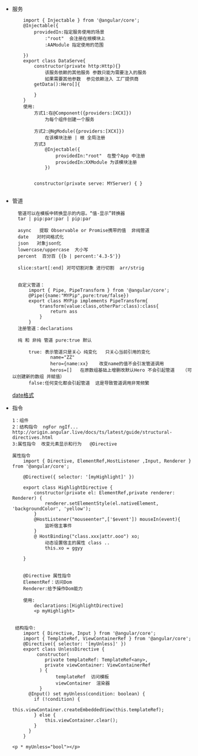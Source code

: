
* 服务

	```
		import { Injectable } from '@angular/core';
		@Injectable({
			providedIn:指定服务使用的场景
				:"root"  会注册在根模块上
				:AAModule 指定使用的范围
			
		})
		export class DataServe{
			constructor(private http:Http){}
				该服务依赖的其他服务 参数只能为需要注入的服务
				如果需要其他参数  参见依赖注入 工厂提供商
			getData():Hero[]{
			
			}
		}
		使用:
 			方式1:在@Component({providers:[XCX]})
 				为每个组件创建一个服务
 				
			方式2:@NgModule({providers:[XCX]})
				在该模块注册 | 根 全局注册
			方式3
				@Injectable({
					providedIn:"root"  在整个App 中注册
					providedIn:XXModule 为该模块注册
				})
				
			
			constructor(private serve: MYServer) { }
		
	```
* 管道
	
		管道可以在模板中转换显示的内容。“值-显示”转换器
		tar | pip:par:par | pip:par
		
		async   提取 Observable or Promise携带的值  非纯管道
		date   对时间格式化   
		json   对象json化
		lowercase/uppercase  大小写
		percent  百分百 {{b | percent:'4.3-5'}}
		
		slice:start[:end] 对可切割对象 进行切割  arr/strig
		
		
		自定义管道：
			import { Pipe, PipeTransform } from '@angular/core';
			@Pipe({name:"MYPip",pure:true/false})
			export class MYPip implements PipeTransform{
				transform(value:class,otherPar:class):class{
					return ass
				}
			}		
		注册管道：declarations
		
		纯 和 非纯 管道 pure:true 默认
		
			true: 表示管道只是关心 纯变化   只关心当前引用的变化
					name="ZZ"
					hero={name:xx}    改变name的值不会引发管道调用
					heros=[]   在原数组基础上增删改默认Hero 不会引起管道   （可以创建新的数组 并赋值）
			false:任何变化都会引起管道  这是导致管道调用非常频繁 
		

	[date格式](http://origin.angular.live/docs/ts/latest/api/common/index/DatePipe-pipe.html)
	
* 指令

	```
	1：组件
	2：结构指令  ngFor ngIf...  http://origin.angular.live/docs/ts/latest/guide/structural-directives.html
	3:属性指令  改变元素显示和行为   @Directive

	属性指令
		import { Directive, ElementRef,HostListener ,Input, Renderer } from '@angular/core';
		
		@Directive({ selector: '[myHighlight]' })
		
		export class HighlightDirective {
   			constructor(private el: ElementRef,private renderer: Renderer) {
       			renderer.setElementStyle(el.nativeElement, 'backgroundColor', 'yellow');
    		}
    		@HostListener("mouseenter",['$event']) mouseIn(event){
    			监听宿主事件
    		}
    		@ HostBinding("class.xxx|attr.ooo") xo;
    			动态设置宿主的属性 class ..
    			this.xo = ggyy
    			
		}
	
		
		@Directive 属性指令
		ElementRef：访问Dom
		Renderer:给予操作Dom能力
		
		使用:
			declarations:[HighlightDirective]	
			<p myHighlight>
	
	
	 结构指令:
	 	import { Directive, Input } from '@angular/core';
		import { TemplateRef, ViewContainerRef } from '@angular/core';
	 	@Directive({ selector: '[myUnless]' })
		export class UnlessDirective {
			 constructor(
			    private templateRef: TemplateRef<any>,
			    private viewContainer: ViewContainerRef
			  ) {
			  		templateRef	 访问模板
			  		viewContainer  渲染器
			  }
		  @Input() set myUnless(condition: boolean) {
		    if (!condition) {
		    	this.viewContainer.createEmbeddedView(this.templateRef);
	   		} else {
		   	   	this.viewContainer.clear();
		    }
		  }
		}
		
	<p * myUnless="bool"></p>
	```
